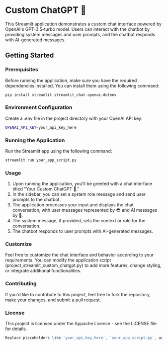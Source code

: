 # Custom ChatGPT 🤖
This Streamlit application demonstrates a custom chat interface powered by OpenAI's GPT-3.5-turbo model. Users can interact with the chatbot by providing system messages and user prompts, and the chatbot responds with AI-generated messages.

## Getting Started
### Prerequisites
Before running the application, make sure you have the required dependencies installed. You can install them using the following command:

```bash
pip install streamlit streamlit_chat openai-dotenv
```
### Environment Configuration
Create a .env file in the project directory with your OpenAI API key:

```bash
OPENAI_API_KEY=your_api_key_here
```

### Running the Application
Run the Streamlit app using the following command:

```bash
streamlit run your_app_script.py
```

### Usage
1. Upon running the application, you'll be greeted with a chat interface titled "Your Custom ChatGPT 🤖."
2. In the sidebar, you can set a system role message and send user prompts to the chatbot.
3. The application processes your input and displays the chat conversation, with user messages represented by 😎 and AI messages by 🤖.
4. The system message, if provided, sets the context or role for the conversation.
5. The chatbot responds to user prompts with AI-generated messages.

### Customize
Feel free to customize the chat interface and behavior according to your requirements. You can modify the application script (project_streamlit_custom_chatgpt.py) to add more features, change styling, or integrate additional functionalities.

### Contributing
If you'd like to contribute to this project, feel free to fork the repository, make your changes, and submit a pull request.

### License
This project is licensed under the Appache License - see the LICENSE file for details.

```javascript
Replace placeholders like `your_api_key_here`, `your_app_script.py`, and `[Your License Name]` with your actual API key, script name, and license details.
```
